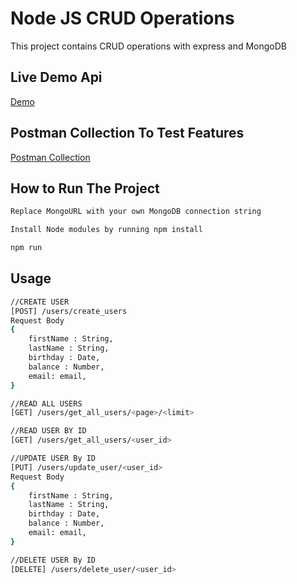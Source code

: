 
# Node JS CRUD Operations

This project contains CRUD operations with express and MongoDB

## Live Demo Api

[Demo](https://assignment-projectio.herokuapp.com/)

## Postman Collection To Test Features

[Postman Collection](https://www.postman.com/collections/0e51e5d4d2d67d3df38c)

## How to Run The Project 
```bash
Replace MongoURL with your own MongoDB connection string

Install Node modules by running npm install

npm run
```

## Usage 

```bash
//CREATE USER
[POST] /users/create_users
Request Body
{
    firstName : String,
    lastName : String,
    birthday : Date,
    balance : Number,
    email: email,
}

//READ ALL USERS
[GET] /users/get_all_users/<page>/<limit>

//READ USER BY ID
[GET] /users/get_all_users/<user_id>

//UPDATE USER By ID
[PUT] /users/update_user/<user_id>
Request Body
{
    firstName : String,
    lastName : String,
    birthday : Date,
    balance : Number,
    email: email,
}

//DELETE USER By ID
[DELETE] /users/delete_user/<user_id>
```
